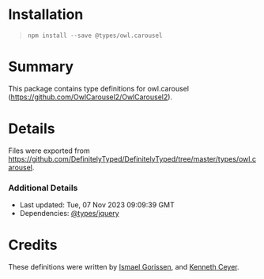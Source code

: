 # Installation
> `npm install --save @types/owl.carousel`

# Summary
This package contains type definitions for owl.carousel (https://github.com/OwlCarousel2/OwlCarousel2).

# Details
Files were exported from https://github.com/DefinitelyTyped/DefinitelyTyped/tree/master/types/owl.carousel.

### Additional Details
 * Last updated: Tue, 07 Nov 2023 09:09:39 GMT
 * Dependencies: [@types/jquery](https://npmjs.com/package/@types/jquery)

# Credits
These definitions were written by [Ismael Gorissen](https://github.com/igorissen), and [Kenneth Ceyer](https://github.com/KennethanCeyer).
